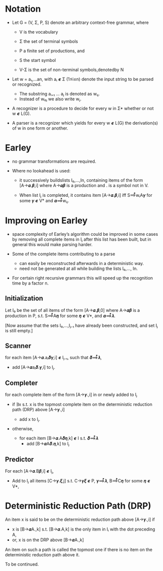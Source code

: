 # Notation

- Let G = (V, Σ, P, S) denote an arbitrary context-free grammar, where 
  - V is the vocabulary
  - Σ the set of terminal symbols
  - P a finite set of productions, and
  - S the start symbol

  - V-Σ is the set of non-terminal symbols,denotedby N

- Let w = a₁,...an, with aᵢ 𝟄 Σ (1≤i≤n) denote the input string to be parsed or
  recognized.
  - The substring aᵢ₊₁ ... aⱼ is denoted as wᵢⱼ.
  - Instead of w₀ⱼ we also write wⱼ.

- A recognizer is a procedure to decide for every w in Σ* whether or not w 𝟄 L(G).

- A parser is a recognizer which yields for every w 𝟄 L(G) the derivation(s) of
  w in one form or another.

# Earley

- no grammar transformations are required. 

- Where no lookahead is used:
  - it successively buildslists I₀,...,In, containing items of the form
    [A→𝜶.𝜷,i] where A→𝜶𝜷 is a production and . is a symbol not in V.
    
  - When list Iⱼ is completed, it contains item [A→𝜶.𝜷,i] iff S⟹⃰wᵢA𝜸 for some 𝜸
    𝟄 V* and 𝜶⟹⃰wᵢⱼ.

# Improving on Earley

- space complexity of Earley’s algorithm could be improved in some cases by
  removing all complete items in Iⱼ after this list has been built, but in
  general this would make parsing harder.

- Some of the complete items contributing to a parse 
  - can easily be reconstructed afterwards in a deterministic way.
  - need not be generated at all while building the lists I₀,..., In. 

- For certain right recursive grammars this will speed up the recognition time
  by a factor n.

## Initialization

Let I₀ be the set of all items of the form [A→𝜶.𝜷,0] where A→𝜶𝜷 is a production
in P, s.t. S⟹⃰A𝜼 for some 𝜼 𝟄 V*, and 𝜶⟹⃰𝝀.

[Now assume that the sets I₀,...,Iⱼ₋₁ have already been constructed, and set Iⱼ
is still empty.]

## Scanner


for each item [A→𝜶.aᵢ𝜹𝜸,i] 𝟄 Iⱼ₋₁, such that 𝜹⟹⃰𝝀, 
- add [A→𝜶aᵢ𝜹.𝜸,i] to Iⱼ.

## Completer

for each complete item of the form [A→𝜸.,i] in or newly added to Iⱼ

- if ∃x s.t. x is the topmost complete item on the deterministic reduction path
  (DRP) above [A→𝜸.,i]
  - add x to Iⱼ.
  
- otherwise, 
  - for each item [B→𝜶.A𝜹𝜼,k] 𝟄 I s.t. 𝜹⟹⃰𝝀
    - add [B→𝜶A𝜹.𝜼,k] to Iⱼ
      
## Predictor

For each [A→𝜶.B𝜷,i] 𝟄 Iⱼ,
- Add to Iⱼ all items [C→𝜸.𝝃,j] s.t. C→𝜸𝝃 𝟄 P, 𝜸⟹⃰𝝀, B⟹⃰C𝜼 for some 𝜼 𝟄 V*,

# Deterministic Reduction Path (DRP)

An item x is said to be on the deterministic reduction path above [A→𝜸.,i] if
- x is [B→𝜶A.,k] s.t. [B→𝜶.A,k] is the only item in Iᵢ with the dot preceding A,
- or, x is on the DRP above [B→𝜶A.,k]

An item on such a path is called the topmost one if there is no item on the
deterministic reduction path above it.

To be continued.

<!-- Local Variables: -->
<!-- fill-column: 80 -->
<!-- End: -->
